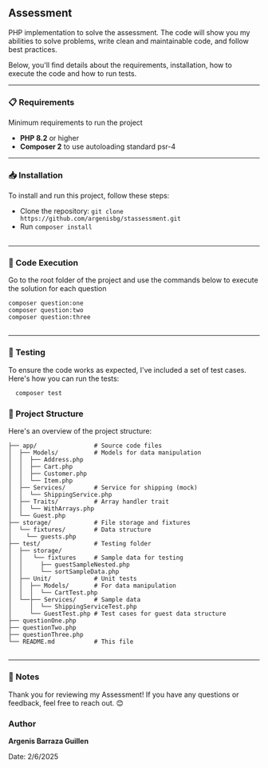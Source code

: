 ## Assessment

PHP implementation to solve the assessment. The code will show you my abilities to solve problems, write clean and maintainable code, and follow best practices. 

Below, you'll find details about the requirements, installation, how to execute the code and how to run tests.

---

### 📋 Requirements

Minimum requirements to run the project

* **PHP 8.2** or higher
* **Composer 2** to use autoloading standard psr-4

---

### 📥 Installation
To install and run this project, follow these steps:
* Clone the repository: ```git clone https://github.com/argenisbg/stassessment.git```
* Run ```composer install```
##

---

### 🚀 Code Execution
Go to the root folder of the project and use the commands below to execute the solution for each question
```
composer question:one
composer question:two
composer question:three
```
##

---

### 🧪 Testing

To ensure the code works as expected, I've included a set of test cases. Here's how you can run the tests:
```bash
  composer test
```


### 📂 Project Structure
Here's an overview of the project structure:
```sourcetoad-assessment/
├── app/                # Source code files
│  ├── Models/          # Models for data manipulation
│  │  ├── Address.php
│  │  ├── Cart.php
│  │  ├── Customer.php
│  │  └── Item.php
│  ├── Services/        # Service for shipping (mock)
│  │  └── ShippingService.php 
│  ├── Traits/          # Array handler trait
│  │  └── WithArrays.php 
│  └── Guest.php
├── storage/            # File storage and fixtures
│  └── fixtures/        # Data structure
│    └── guests.php 
├── test/               # Testing folder
│  ├── storage/      
│  │   └── fixtures     # Sample data for testing
│  │     ├── guestSampleNested.php
│  │     └── sortSampleData.php
│  ├── Unit/            # Unit tests
│  │  ├── Models/       # For data manipulation
│  │  │  └── CartTest.php
│  └──├── Services/     # Sample data
│     │  └── ShippingServiceTest.php
│     └── GuestTest.php # Test cases for guest data structure
├── questionOne.php
├── questionTwo.php
├── questionThree.php
└── README.md           # This file
```
##

---
### 📝 Notes

Thank you for reviewing my Assessment! If you have any questions or feedback, feel free to reach out. 😊

### Author
**Argenis Barraza Guillen**

Date: 2/6/2025

